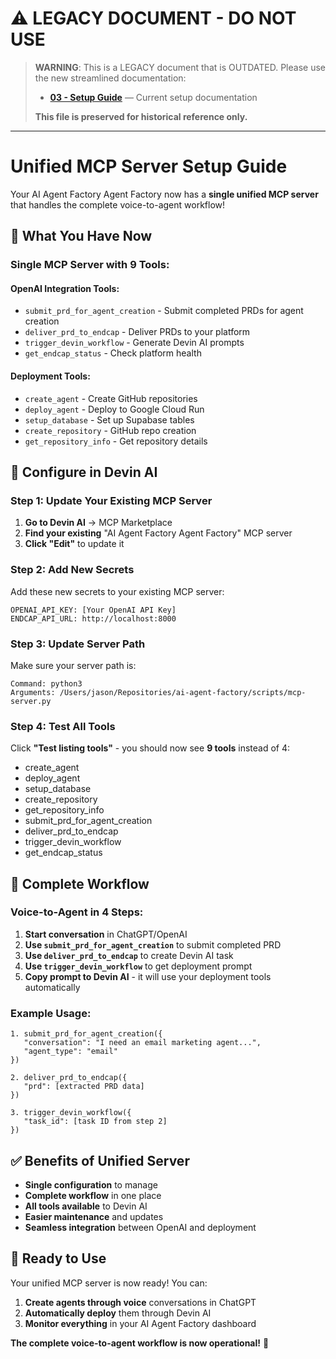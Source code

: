 # ⚠️ LEGACY DOCUMENT - DO NOT USE

> **WARNING**: This is a LEGACY document that is OUTDATED. Please use the new streamlined documentation:
> - **[03 - Setup Guide](../../03-setup-guide.md)** — Current setup documentation
> 
> **This file is preserved for historical reference only.**

---

# Unified MCP Server Setup Guide

Your AI Agent Factory Agent Factory now has a **single unified MCP server** that handles the complete voice-to-agent workflow!

## 🎯 **What You Have Now**

### **Single MCP Server with 9 Tools:**

#### **OpenAI Integration Tools:**
- `submit_prd_for_agent_creation` - Submit completed PRDs for agent creation
- `deliver_prd_to_endcap` - Deliver PRDs to your platform
- `trigger_devin_workflow` - Generate Devin AI prompts
- `get_endcap_status` - Check platform health

#### **Deployment Tools:**
- `create_agent` - Create GitHub repositories
- `deploy_agent` - Deploy to Google Cloud Run
- `setup_database` - Set up Supabase tables
- `create_repository` - GitHub repo creation
- `get_repository_info` - Get repository details

## 🚀 **Configure in Devin AI**

### **Step 1: Update Your Existing MCP Server**

1. **Go to Devin AI** → MCP Marketplace
2. **Find your existing** "AI Agent Factory Agent Factory" MCP server
3. **Click "Edit"** to update it

### **Step 2: Add New Secrets**

Add these new secrets to your existing MCP server:

```
OPENAI_API_KEY: [Your OpenAI API Key]
ENDCAP_API_URL: http://localhost:8000
```

### **Step 3: Update Server Path**

Make sure your server path is:
```
Command: python3
Arguments: /Users/jason/Repositories/ai-agent-factory/scripts/mcp-server.py
```

### **Step 4: Test All Tools**

Click **"Test listing tools"** - you should now see **9 tools** instead of 4:
- create_agent
- deploy_agent
- setup_database
- create_repository
- get_repository_info
- submit_prd_for_agent_creation
- deliver_prd_to_endcap
- trigger_devin_workflow
- get_endcap_status

## 🎉 **Complete Workflow**

### **Voice-to-Agent in 4 Steps:**

1. **Start conversation** in ChatGPT/OpenAI
2. **Use `submit_prd_for_agent_creation`** to submit completed PRD
3. **Use `deliver_prd_to_endcap`** to create Devin AI task
4. **Use `trigger_devin_workflow`** to get deployment prompt
5. **Copy prompt to Devin AI** - it will use your deployment tools automatically

### **Example Usage:**

```
1. submit_prd_for_agent_creation({
   "conversation": "I need an email marketing agent...",
   "agent_type": "email"
})

2. deliver_prd_to_endcap({
   "prd": [extracted PRD data]
})

3. trigger_devin_workflow({
   "task_id": [task ID from step 2]
})
```

## ✅ **Benefits of Unified Server**

- **Single configuration** to manage
- **Complete workflow** in one place
- **All tools available** to Devin AI
- **Easier maintenance** and updates
- **Seamless integration** between OpenAI and deployment

## 🎯 **Ready to Use**

Your unified MCP server is now ready! You can:

1. **Create agents through voice** conversations in ChatGPT
2. **Automatically deploy** them through Devin AI
3. **Monitor everything** in your AI Agent Factory dashboard

**The complete voice-to-agent workflow is now operational!** 🚀
